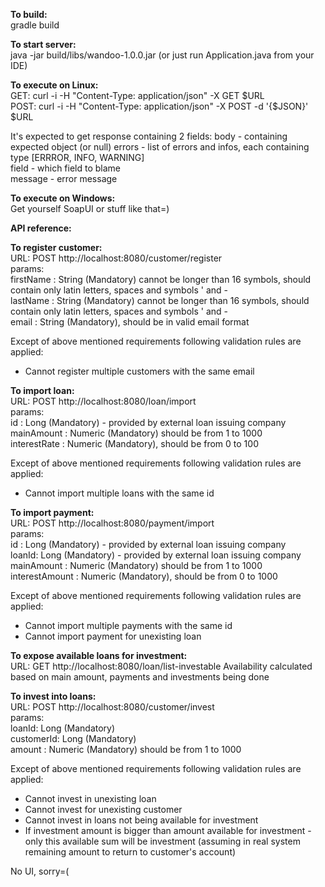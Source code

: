 <b>To build:</b>  
gradle build

<b>To start server:</b>  
java -jar build/libs/wandoo-1.0.0.jar (or just run Application.java from your IDE) 

<b>To execute on Linux:</b>  
GET: curl -i -H "Content-Type: application/json" -X GET $URL  
POST: curl -i -H "Content-Type: application/json" -X POST -d '{$JSON}' $URL  

It's expected to get response containing 2 fields:
body - containing expected object (or null)
errors - list of errors and infos, each containing   
                                                   type [ERRROR, INFO, WARNING]  
                                                   field - which field to blame  
                                                   message - error message                          

<b>To execute on Windows:</b>  
Get yourself SoapUI or stuff like that=) 

<b>API reference:</b> 

**To register customer:**   
URL: POST http://localhost:8080/customer/register  
params:    
firstName : String (Mandatory) cannot be longer than 16 symbols,
                               should contain only latin letters, spaces and symbols ' and -  
lastName : String (Mandatory) cannot be longer than 16 symbols,
                               should contain only latin letters, spaces and symbols ' and -  
email : String (Mandatory), should be in valid email format  

Except of above mentioned requirements following validation rules are applied: 
  - Cannot register multiple customers with the same email 

**To import loan:**   
URL: POST http://localhost:8080/loan/import  
params:   
id : Long (Mandatory) - provided by external loan issuing company  
mainAmount : Numeric (Mandatory) should be from 1 to 1000   
interestRate : Numeric (Mandatory), should be from 0 to 100  

Except of above mentioned requirements following validation rules are applied: 
  - Cannot import multiple loans with the same id
  
**To import payment:**   
URL: POST http://localhost:8080/payment/import  
params:   
id : Long (Mandatory) - provided by external loan issuing company  
loanId: Long (Mandatory) - provided by external loan issuing company
mainAmount : Numeric (Mandatory) should be from 1 to 1000   
interestAmount : Numeric (Mandatory), should be from 0 to 1000  

Except of above mentioned requirements following validation rules are applied: 
  - Cannot import multiple payments with the same id
  - Cannot import payment for unexisting loan
  

**To expose available loans for investment:**   
URL: GET http://localhost:8080/loan/list-investable 
Availability calculated based on main amount, payments and investments being done

**To invest into loans:**   
URL: POST http://localhost:8080/customer/invest  
params:   
loanId: Long (Mandatory)   
customerId: Long (Mandatory)  
amount : Numeric (Mandatory) should be from 1 to 1000    

Except of above mentioned requirements following validation rules are applied: 
  - Cannot invest in unexisting loan
  - Cannot invest for unexisting customer
  - Cannot invest in loans not being available for investment
  - If investment amount is bigger than amount available for 
        investment - only this available sum will be investment
           (assuming in real system remaining amount to return to customer's account)
           
No UI, sorry=(
